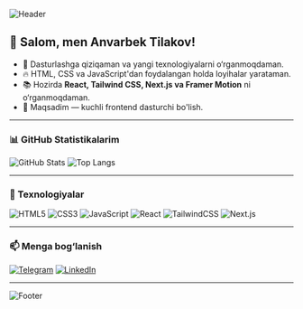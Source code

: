 ![Header](https://capsule-render.vercel.app/api?type=waving&color=gradient&height=200&section=header&text=Anvarbek%20Tilakov&fontSize=40&fontAlignY=35&fontColor=fff)

## 👋 Salom, men Anvarbek Tilakov!

- 🚀 Dasturlashga qiziqaman va yangi texnologiyalarni o‘rganmoqdaman.
- 🔥 HTML, CSS va JavaScript'dan foydalangan holda loyihalar yarataman.
- 📚 Hozirda **React, Tailwind CSS, Next.js va Framer Motion** ni o‘rganmoqdaman.
- 🎯 Maqsadim — kuchli frontend dasturchi bo'lish.

---

### 📊 GitHub Statistikalarim
![GitHub Stats](https://github-readme-stats.vercel.app/api?username=AnvarbekTilakov&show_icons=true&theme=radical)
![Top Langs](https://github-readme-stats.vercel.app/api/top-langs/?username=AnvarbekTilakov&layout=compact&theme=radical)

---

### 🚀 Texnologiyalar
![HTML5](https://img.shields.io/badge/HTML5-%23E34F26.svg?style=for-the-badge&logo=html5&logoColor=white)
![CSS3](https://img.shields.io/badge/CSS3-%231572B6.svg?style=for-the-badge&logo=css3&logoColor=white)
![JavaScript](https://img.shields.io/badge/JavaScript-%23F7DF1E.svg?style=for-the-badge&logo=javascript&logoColor=black)
![React](https://img.shields.io/badge/React-%2361DAFB.svg?style=for-the-badge&logo=react&logoColor=black)
![TailwindCSS](https://img.shields.io/badge/TailwindCSS-%2306B6D4.svg?style=for-the-badge&logo=tailwindcss&logoColor=white)
![Next.js](https://img.shields.io/badge/Next.js-%23000000.svg?style=for-the-badge&logo=nextdotjs&logoColor=white)

---

### 📫 Menga bog‘lanish
[![Telegram](https://img.shields.io/badge/Telegram-%2326A5E4.svg?style=for-the-badge&logo=telegram&logoColor=white)](https://t.me/TmAlonee_01)
[![LinkedIn](https://img.shields.io/badge/LinkedIn-%230A66C2.svg?style=for-the-badge&logo=linkedin&logoColor=white)](https://linkedin.com/in/anvarbektilakov021)

---

![Footer](https://capsule-render.vercel.app/api?type=waving&color=gradient&height=150&section=footer)
